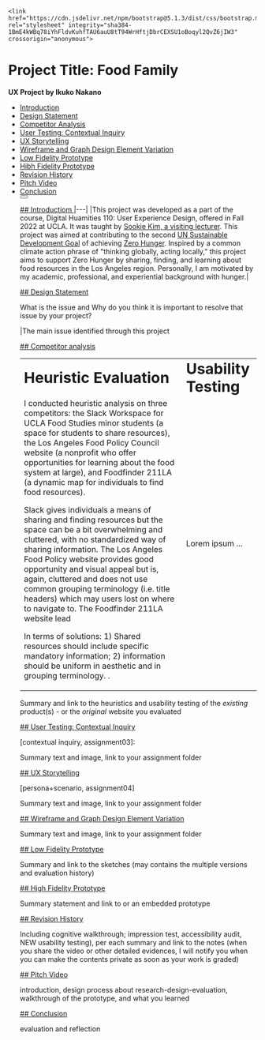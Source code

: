    <!-- Bootstrap CSS -->
    <link href="https://cdn.jsdelivr.net/npm/bootstrap@5.1.3/dist/css/bootstrap.min.css" rel="stylesheet" integrity="sha384-1BmE4kWBq78iYhFldvKuhfTAU6auU8tT94WrHftjDbrCEXSU1oBoqyl2QvZ6jIW3" crossorigin="anonymous">


# Project Title: Food Family

**UX Project by Ikuko Nakano**

<ul class="nav nav-tabs">
  <li role="presentation" class="active"><a href="#introduction">Introduction</a></li>
  <li role="presentation"><a href="#design-statement">Design Statement</a></li>
  <li role="presentation"><a href="#competitor-analysis">Competitor Analysis</a></li>
  <li role="presentation"><a href="#user-testing">User Testing: Contextual Inquiry</a></li>
  <li role="presentation"><a href="#ux-storytelling">UX Storytelling</a></li>
  <li role="presentation"><a href="#wireframe">Wireframe and Graph Design Element Variation</a></li>
  <li role="presentation"><a href="#low-fidelity-prototype">Low Fidelity Prototype</a></li>
  <li role="presentation"><a href="#high-fidelity-prototype">Hibh Fidelity Prototype</a></li>
  <li role="presentation"><a href="#revision-history">Revision History</a></li>
  <li role="presentation"><a href="#pitch-video">Pitch Video</a></li>
  <li role="presentation"><a href="#conclusion">Conclusion</a></li>

</div>
<button type="button" class="btn btn-default" aria-label="Right Align">
  <span class="glyphicon glyphicon-envelope" aria-hidden="true"></span>
</button>

<a href="#introduction"> ## Introductiom </a>
|---|
|This project was developed as a part of the course, Digital Huamities 110: User Experience Design, offered in Fall 2022 at UCLA. It was taught by [Sookie Kim, a visiting lecturer](https://dh.ucla.edu/faculty/). This project was aimed at contributing to the second [UN Sustainable Development Goal](https://sdgs.un.org/goals) of achieving [Zero Hunger](https://sdgs.un.org/goals/goal2). Inspired by a common climate action phrase of "thinking globally, acting locally," this project aims to support Zero Hunger by sharing, finding, and learning about food resources in the Los Angeles region. Personally, I am motivated by my academic, professional, and experiential background with hunger.|

<a href="#design-statement"> ## Design Statement </a>

What is the issue and Why do you think it is important to resolve that issue by your project? 

|The main issue identified through this project 

<a href="#competitor-analysis"> ## Competitor analysis </a>

<table border="0">
 <tr>
    <td><b style="font-size:30px">Heuristic Evaluation</b></td>
    <td><b style="font-size:30px">Usability Testing</b></td>
 </tr>
 <tr>
    <td>I conducted heuristic analysis on three competitors: the Slack Workspace for UCLA Food Studies minor students (a space for students to share resources), the Los Angeles Food Policy Council website (a nonprofit who offer opportunities for learning about the food system at large), and Foodfinder 211LA (a dynamic map for individuals to find food resources).

Slack gives individuals a means of sharing and finding resources but the space can be a bit overwhelming and cluttered, with no standardized way of sharing information. The Los Angeles Food Policy website provides good opportunity and visual appeal but is, again, cluttered and does not use common grouping terminology (i.e. title headers) which may users lost on where to navigate to. The Foodfinder 211LA website lead

In terms of solutions: 1) Shared resources should include specific mandatory information; 2) information should be uniform in aesthetic and in grouping terminology.
.</td>
    <td>Lorem ipsum ...</td>
 </tr>
</table>

Summary and link to the heuristics and usability testing of the *existing* product(s) - or the *original* website you evaluated



<a href="#user-testing"> ## User Testing: Contextual Inquiry </a>

[contextual inquiry, assignment03]:

Summary text and image, link to your assignment folder



<a href="#ux-storytelling"> ## UX Storytelling </a>

[persona+scenario, assignment04]

Summary text and image, link to your assignment folder



<a href="#wireframe"> ## Wireframe and Graph Design Element Variation </a>

Summary text and image, link to your assignment folder



<a href="#low-fidelity-prototype"> ## Low Fidelity Prototype </a>

Summary and link to the sketches (may contains the multiple versions and evaluation history)


<a href="#high-fidelity-prototype"> ## High Fidelity Prototype </a>

Summary statement and link to or an embedded prototype

<a href="#revision-history"> ## Revision History </a>

Including cognitive walkthrough; impression test, accessibility audit, NEW usability testing), per each summary and link to the notes (when you share the video or other detailed evidences, I will notify you when you can make the contents private as soon as your work is graded)

<a href="#pitch-video"> ## Pitch Video </a>

introduction, design process about research-design-evaluation, walkthrough of the prototype, and what you learned  

<a href="#conclusion"> ## Conclusion </a>

evaluation and reflection
